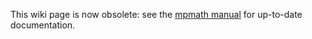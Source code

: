 This wiki page is now obsolete: see the [mpmath manual](http://mpmath.googlecode.com/svn/trunk/doc/build/index.html) for up-to-date documentation.